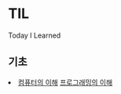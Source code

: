 # TIL
Today I Learned
<h2>기초</h2>
<li>
<a href="https://github.com/Luxahn/TIL/blob/main/Section%201/%EC%BB%B4%ED%93%A8%ED%84%B0%EC%99%80%20%ED%94%84%EB%A1%9C%EA%B7%B8%EB%9E%98%EB%B0%8D%EC%9D%98%20%EC%9D%B4%ED%95%B4/%EC%BB%B4%ED%93%A8%ED%84%B0%EC%9D%98%20%EC%9D%B4%ED%95%B4.md">컴퓨터의 이해</a>
  <a href="https://github.com/Luxahn/TIL/blob/main/Section%201/%EC%BB%B4%ED%93%A8%ED%84%B0%EC%99%80%20%ED%94%84%EB%A1%9C%EA%B7%B8%EB%9E%98%EB%B0%8D%EC%9D%98%20%EC%9D%B4%ED%95%B4/%ED%94%84%EB%A1%9C%EA%B7%B8%EB%9E%98%EB%B0%8D%EC%9D%98%20%EC%9D%B4%ED%95%B4.md">프로그래밍의 이해</a>
</li>
